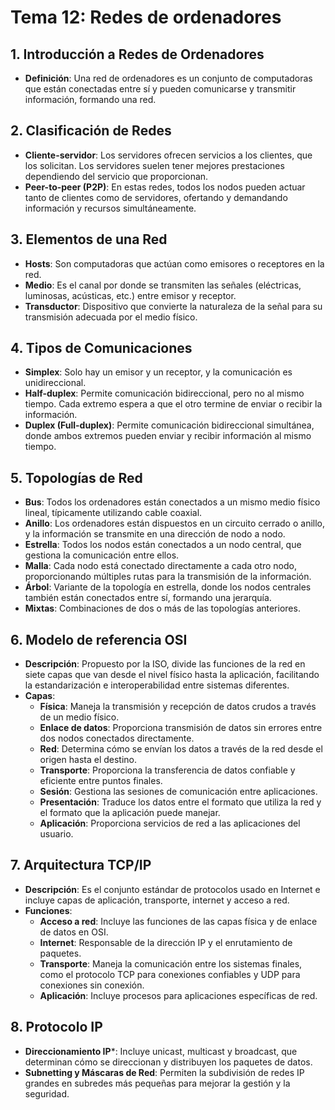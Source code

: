 # Tema 12: Redes de ordenadores

## 1. Introducción a Redes de Ordenadores

- **Definición**: Una red de ordenadores es un conjunto de computadoras que están conectadas entre sí y pueden comunicarse y transmitir información, formando una red.

## 2. Clasificación de Redes

- **Cliente-servidor**: Los servidores ofrecen servicios a los clientes, que los solicitan. Los servidores suelen tener mejores prestaciones dependiendo del servicio que proporcionan.
- **Peer-to-peer (P2P)**: En estas redes, todos los nodos pueden actuar tanto de clientes como de servidores, ofertando y demandando información y recursos simultáneamente.

## 3. Elementos de una Red

- **Hosts**: Son computadoras que actúan como emisores o receptores en la red.
- **Medio**: Es el canal por donde se transmiten las señales (eléctricas, luminosas, acústicas, etc.) entre emisor y receptor.
- **Transductor**: Dispositivo que convierte la naturaleza de la señal para su transmisión adecuada por el medio físico.

## 4. Tipos de Comunicaciones

- **Simplex**: Solo hay un emisor y un receptor, y la comunicación es unidireccional.
- **Half-duplex**: Permite comunicación bidireccional, pero no al mismo tiempo. Cada extremo espera a que el otro termine de enviar o recibir la información.
- **Duplex (Full-duplex)**: Permite comunicación bidireccional simultánea, donde ambos extremos pueden enviar y recibir información al mismo tiempo.

## 5. **Topologías de Red**

- **Bus**: Todos los ordenadores están conectados a un mismo medio físico lineal, típicamente utilizando cable coaxial.
- **Anillo**: Los ordenadores están dispuestos en un circuito cerrado o anillo, y la información se transmite en una dirección de nodo a nodo.
- **Estrella**: Todos los nodos están conectados a un nodo central, que gestiona la comunicación entre ellos.
- **Malla**: Cada nodo está conectado directamente a cada otro nodo, proporcionando múltiples rutas para la transmisión de la información.
- **Árbol**: Variante de la topología en estrella, donde los nodos centrales también están conectados entre sí, formando una jerarquía.
- **Mixtas**: Combinaciones de dos o más de las topologías anteriores.

## 6. Modelo de referencia OSI

- **Descripción**: Propuesto por la ISO, divide las funciones de la red en siete capas que van desde el nivel físico hasta la aplicación, facilitando la estandarización e interoperabilidad entre sistemas diferentes.
- **Capas**:
  - **Física**: Maneja la transmisión y recepción de datos crudos a través de un medio físico.
  - **Enlace de datos**: Proporciona transmisión de datos sin errores entre dos nodos conectados directamente.
  - **Red**: Determina cómo se envían los datos a través de la red desde el origen hasta el destino.
  - **Transporte**: Proporciona la transferencia de datos confiable y eficiente entre puntos finales.
  - **Sesión**: Gestiona las sesiones de comunicación entre aplicaciones.
  - **Presentación**: Traduce los datos entre el formato que utiliza la red y el formato que la aplicación puede manejar.
  - **Aplicación**: Proporciona servicios de red a las aplicaciones del usuario.

## 7. Arquitectura TCP/IP

- **Descripción**: Es el conjunto estándar de protocolos usado en Internet e incluye capas de aplicación, transporte, internet y acceso a red.
- **Funciones**:
  - **Acceso a red**: Incluye las funciones de las capas física y de enlace de datos en OSI.
  - **Internet**: Responsable de la dirección IP y el enrutamiento de paquetes.
  - **Transporte**: Maneja la comunicación entre los sistemas finales, como el protocolo TCP para conexiones confiables y UDP para conexiones sin conexión.
  - **Aplicación**: Incluye procesos para aplicaciones específicas de red.

## 8. Protocolo IP

- **Direccionamiento IP***: Incluye unicast, multicast y broadcast, que determinan cómo se direccionan y distribuyen los paquetes de datos.
- **Subnetting y Máscaras de Red**: Permiten la subdivisión de redes IP grandes en subredes más pequeñas para mejorar la gestión y la seguridad.
